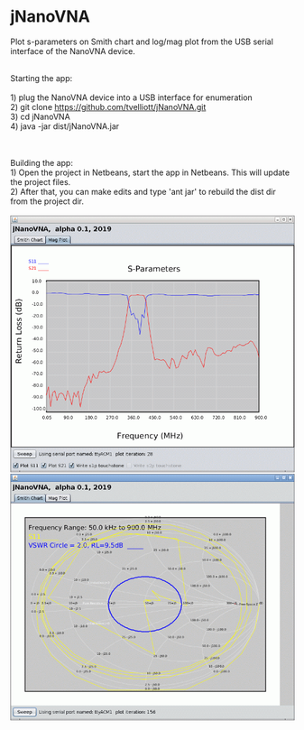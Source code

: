 # jNanoVNA
Plot s-parameters on Smith chart and log/mag plot from the USB serial interface of the NanoVNA device.
<BR>

<BR>Starting the app:
<BR>
<BR>1) plug the NanoVNA device into a USB interface for enumeration
<BR>2) git clone https://github.com/tvelliott/jNanoVNA.git
<BR>3) cd jNanoVNA
<BR>4) java -jar dist/jNanoVNA.jar 

<BR>
<BR>Building the app:
<BR>1) Open the project in Netbeans, start the app in Netbeans. This will update the project files.
<BR>2) After that, you can make edits and type 'ant jar' to rebuild the dist dir from the project dir.
<BR>   
<BR>
<img src="https://github.com/tvelliott/jNanoVNA/blob/master/images/jnanovna_s11_s21_bandpass.png">
<BR>   
<img src="https://github.com/tvelliott/jNanoVNA/blob/master/images/jnanovna_bandpass_smith.png">

